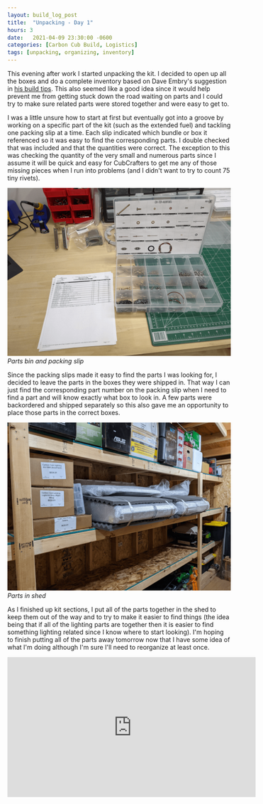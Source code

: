 ```yaml
---
layout: build_log_post
title:  "Unpacking - Day 1"
hours: 3
date:   2021-04-09 23:30:00 -0600
categories: [Carbon Cub Build, Logistics]
tags: [unpacking, organizing, inventory]
---
```

This evening after work I started unpacking the kit. I decided to open up all the boxes and do a complete inventory based on Dave Embry's suggestion in [his build tips](http://forum.cubcrafters.com/showthread.php/3266-Building-the-EX3-Tips-amp-Hints). This also seemed like a good idea since it would help prevent me from getting stuck down the road waiting on parts and I could try to make sure related parts were stored together and were easy to get to.

I was a little unsure how to start at first but eventually got into a groove by working on a specific part of the kit (such as the extended fuel) and tackling one packing slip at a time. Each slip indicated which bundle or box it referenced so it was easy to find the corresponding parts. I double checked that was included and that the quantities were correct. The exception to this was checking the quantity of the very small and numerous parts since I assume it will be quick and easy for CubCrafters to get me any of those missing pieces when I run into problems (and I didn't want to try to count 75 tiny rivets).

![Desktop View](/assets/img/posts/2021/2021-04-09-unpacking-1/parts_bin.png)
_Parts bin and packing slip_

Since the packing slips made it easy to find the parts I was looking for, I decided to leave the parts in the boxes they were shipped in. That way I can just find the corresponding part number on the packing slip when I need to find a part and will know exactly what box to look in. A few parts were backordered and shipped separately so this also gave me an opportunity to place those parts in the correct boxes.

![Desktop View](/assets/img/posts/2021/2021-04-09-unpacking-1/parts_in_shed.png)
_Parts in shed_

As I finished up kit sections, I put all of the parts together in the shed to keep them out of the way and to try to make it easier to find things (the idea being that if all of the lighting parts are together then it is easier to find something lighting related since I know where to start looking). I'm hoping to finish putting all of the parts away tomorrow now that I have some idea of what I'm doing although I'm sure I'll need to reorganize at least once.

<iframe width="560" height="315" src="https://www.youtube.com/embed/ch-nUnBeCQk" title="YouTube video player" frameborder="0" allow="accelerometer; autoplay; clipboard-write; encrypted-media; gyroscope; picture-in-picture" allowfullscreen></iframe>